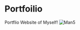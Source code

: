 # Portfoilio
Portflio Website of Myself!
![Man5](https://github.com/Tushar9352/Portfoilio/assets/90309936/249d69e7-8e15-4bd9-9003-a2688c68c31c)
